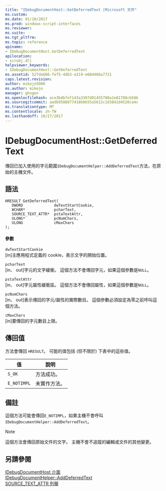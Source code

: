 ```yaml
---
title: "IDebugDocumentHost::GetDeferredText |Microsoft 文件"
ms.custom: 
ms.date: 01/18/2017
ms.prod: windows-script-interfaces
ms.reviewer: 
ms.suite: 
ms.tgt_pltfrm: 
ms.topic: reference
apiname:
- IDebugDocumentHost.GetDeferredText
apilocation:
- scrobj.dll
helpviewer_keywords:
- IDebugDocumentHost::GetDeferredText
ms.assetid: 527da666-fef5-4db3-a319-e68d466a7721
caps.latest.revision: 
author: mikejo5000
ms.author: mikejo
manager: ghogen
ms.openlocfilehash: ace3bdbfef143a3307d81455788a1e81788cb50b
ms.sourcegitcommit: aadb9588877418b8b55a5612c1d3842d4520ca4c
ms.translationtype: MT
ms.contentlocale: zh-TW
ms.lasthandoff: 10/27/2017
---
```

# <a name="idebugdocumenthostgetdeferredtext"></a>IDebugDocumentHost::GetDeferredText
傳回已加入使用的字元範圍`IDebugDocumentHelper::AddDeferredText`方法，在原始的主機文件。  
  
## <a name="syntax"></a>語法  
  
```  
HRESULT GetDeferredText(  
   DWORD              dwTextStartCookie,  
   WCHAR*             pcharText,  
   SOURCE_TEXT_ATTR*  pstaTextAttr,  
   ULONG*             pcNumChars,  
   ULONG              cMaxChars  
);  
```  
  
#### <a name="parameters"></a>參數  
 `dwTextStartCookie`  
 [in]主應用程式定義的 cookie，表示文字的開始位置。  
  
 `pcharText`  
 [in、 out]字元的文字緩衝。 這個方法不會傳回字元，如果這個參數是`NULL`。  
  
 `pstaTextAttr`  
 [in、 out]字元屬性緩衝區。 這個方法不會傳回屬性，如果這個參數是`NULL`。  
  
 `pcNumChars`  
 [in、 out]表示傳回的字元/屬性的實際數目。 這個參數必須設定為零之前呼叫這個方法。  
  
 `cMaxChars`  
 [in]要傳回的字元數目上限。  
  
## <a name="return-value"></a>傳回值  
 方法會傳回 `HRESULT`。 可能的值包括 (但不限於) 下表中的這些值。  
  
|值|說明|  
|-----------|-----------------|  
|`S_OK`|方法成功。|  
|`E_NOTIMPL`|未實作方法。|  
  
## <a name="remarks"></a>備註  
 這個方法可能會傳回`E_NOTIMPL`，如果主機不會呼叫`IDebugDocumentHelper::AddDeferredText`。  
  
> [!NOTE]
>  這個方法會傳回原始文件的文字。 主機不會不追蹤的編輯或文件的其他變更。  
  
## <a name="see-also"></a>另請參閱  
 [IDebugDocumentHost 介面](../../winscript/reference/idebugdocumenthost-interface.md)   
 [IDebugDocumentHelper::AddDeferredText](../../winscript/reference/idebugdocumenthelper-adddeferredtext.md)   
 [SOURCE_TEXT_ATTR 列舉](../../winscript/reference/source-text-attr-enumeration.md)